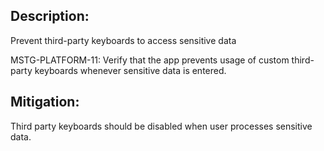 ## Description:

Prevent third-party keyboards to access sensitive data

MSTG-PLATFORM-11: Verify that the app prevents usage of custom third-party keyboards whenever sensitive data is entered.


## Mitigation:

Third party keyboards should be disabled when user processes sensitive data.
